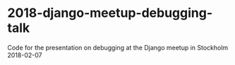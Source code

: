 # 2018-django-meetup-debugging-talk
Code for the presentation on debugging at the Django meetup in Stockholm 2018-02-07
